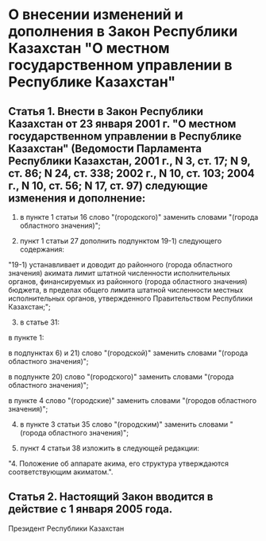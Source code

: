 # О внесении изменений и дополнения в Закон Республики Казахстан "О местном государственном управлении в Республике Казахстан"

## Статья 1. Внести в Закон Республики Казахстан от 23 января 2001 г. "О местном государственном управлении в Республике Казахстан" (Ведомости Парламента Республики Казахстан, 2001 г., N 3, ст. 17; N 9, ст. 86; N 24, ст. 338; 2002 г., N 10, ст. 103; 2004 г., N 10, ст. 56; N 17, ст. 97) следующие изменения и дополнение:

1) в пункте 1 статьи 16 слово "(городского)" заменить словами "(города областного значения)";

2) пункт 1 статьи 27 дополнить подпунктом 19-1) следующего содержания:

"19-1) устанавливает и доводит до районного (города областного значения) акимата лимит штатной численности исполнительных органов, финансируемых из районного (города областного значения) бюджета, в пределах общего лимита штатной численности местных исполнительных органов, утвержденного Правительством Республики Казахстан;";

3) в статье 31:

в пункте 1:

в подпунктах 6) и 21) слово "(городской)" заменить словами "(города областного значения)";

в подпункте 20) слово "(городского)" заменить словами "(города областного значения)";

в пункте 4 слово "(городские)" заменить словами "(городов областного значения)";

4) в пункте 3 статьи 35 слово "(городским)" заменить словами "(города областного значения)";

5) пункт 4 статьи 38 изложить в следующей редакции:

"4. Положение об аппарате акима, его структура утверждаются соответствующим акиматом.".

## Статья 2. Настоящий Закон вводится в действие с 1 января 2005 года.

Президент Республики Казахстан

